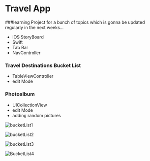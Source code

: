 # Travel App 

###learning Project for a bunch of topics which is gonna be updated regularly in the next weeks...

- iOS StoryBoard
- Swift
- Tab Bar
- NavController

### Travel Destinations Bucket List
- TableViewController
- edit Mode

### Photoalbum
- UICollectionView
- edit Mode
- adding random pictures


![bucketList1](https://user-images.githubusercontent.com/99251460/188696756-f4d66177-9c35-4dc3-ba21-e2290802f70c.png)

![bucketList2](https://user-images.githubusercontent.com/99251460/188696762-99d155d5-31d6-4360-9ecc-bbc30c40d1f7.png)

![bucketList3](https://user-images.githubusercontent.com/99251460/188696759-e2c64fef-8f80-4710-91c9-d15402281ec9.png)

![BucketList4](https://user-images.githubusercontent.com/99251460/188696765-7fec92cc-963e-4bab-9e61-3d499c9a8d57.png)
